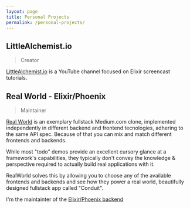 ```yaml
---
layout: page
title: Personal Projects
permalink: /personal-projects/
---
```


## LittleAlchemist.io
>Creator

[LittleAlchemist.io](https://www.youtube.com/littlealchemistio) is a YouTube channel focused on Elixir screencast tutorials.

## Real World - Elixir/Phoenix
>Maintainer

[Real World](https://github.com/gothinkster/realworld) is an exemplary fullstack Medium.com clone, implemented independently in different backend and frontend tecnologies, adhering to the same API spec. Because of that you can mix and match different frontends and backends.

While most "todo" demos provide an excellent cursory glance at a framework's capabilities, they typically don't convey the knowledge & perspective required to actually build real applications with it.

RealWorld solves this by allowing you to choose any of the available frontends and backends and see how they power a real world, beautifully designed fullstack app called "Conduit".

I'm the maintainter of the [Elixir/Phoenix backend](https://github.com/gothinkster/elixir-phoenix-realworld-example-app)